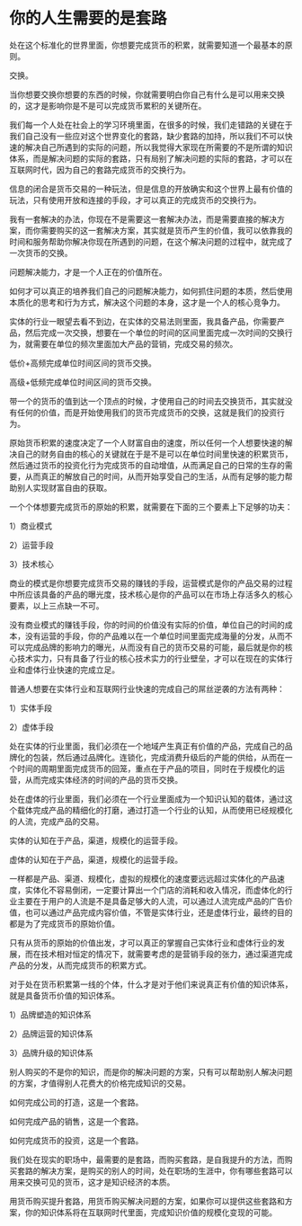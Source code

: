 # 你的人生需要的是套路

处在这个标准化的世界里面，你想要完成货币的积累，就需要知道一个最基本的原则。

交换。

当你想要交换你想要的东西的时候，你就需要明白你自己有什么是可以用来交换的，这才是影响你是不是可以完成货币累积的关键所在。

我们每一个人处在社会上的学习环境里面，在很多的时候，我们走错路的关键在于我们自己没有一些应对这个世界变化的套路，缺少套路的加持，所以我们不可以快速的解决自己所遇到的实际的问题，所以我觉得大家现在所需要的不是所谓的知识体系，而是解决问题的实际的套路，只有局别了解决问题的实际的套路，才可以在互联网时代，因为自己的套路完成货币的交换行为。

信息的闭合是货币交易的一种玩法，但是信息的开放确实和这个世界上最有价值的玩法，只有使用开放和连接的手段，才可以真正的完成货币的交换行为。

我有一套解决的办法，你现在不是需要这一套解决办法，而是需要直接的解决方案，而你需要购买的这一套解决方案，其实就是货币产生的价值，我可以依靠我的时间和服务帮助你解决你现在所遇到的问题，在这个解决问题的过程中，就完成了一次货币的交换。

问题解决能力，才是一个人正在的价值所在。

如何才可以真正的培养我们自己的问题解决能力，如何抓住问题的本质，然后使用本质化的思考和行为方式，解决这个问题的本身，这才是一个人的核心竞争力。

实体的行业一眼望去看不到边，在实体的交易法则里面，我具备产品，你需要产品，然后完成一次交换，想要在一个单位的时间的区间里面完成一次时间的交换行为，就需要在单位的频次里面加大产品的营销，完成交易的频次。

低价+高频完成单位时间区间的货币交换。

高级+低频完成单位时间区间的货币交换。

带一个的货币的值到达一个顶点的时候，才使用自己的时间去交换货币，其实就没有任何的价值，而是开始使用我们的货币完成货币的交换，这就是我们的投资行为。

原始货币积累的速度决定了一个人财富自由的速度，所以任何一个人想要快速的解决自己的财务自由的核心的关键就在于是不是可以在单位时间里快速的积累货币，然后通过货币的投资化行为完成货币的自动增值，从而满足自己的日常的生存的需要，从而真正的解放自己的时间，从而开始享受自己的生活，从而有足够的能力帮助别人实现财富自由的获取。

一个个体想要完成货币的原始的积累，就需要在下面的三个要素上下足够的功夫：

1）商业模式

2）运营手段

3）技术核心

商业的模式是你想要完成货币交易的赚钱的手段，运营模式是你的产品交易的过程中所应该具备的产品的曝光度，技术核心是你的产品可以在市场上存活多久的核心要素，以上三点缺一不可。

没有商业模式的赚钱手段，你的时间的价值没有实际的价值，单位自己的时间的成本，没有运营的手段，你的产品难以在一个单位时间里面完成海量的分发，从而不可以完成品牌的影响力的曝光，从而没有自己的货币交易的可能，最后就是你的核心技术实力，只有具备了行业的核心技术实力的行业壁垒，才可以在现在的实体行业和虚体行业快速的完成立足。

普通人想要在实体行业和互联网行业快速的完成自己的屌丝逆袭的方法有两种：

1）实体手段

2）虚体手段

处在实体的行业里面，我们必须在一个地域产生真正有价值的产品，完成自己的品牌化的包装，然后通过品牌化。连锁化，完成消费升级后的产能的供给，从而在一个时间的周期里面完成货币的回笼，重点在于产品的项目，同时在于规模化的运营，从而完成实体经济的时间的产品的货币交换。

处在虚体的行业里面，我们必须在一个行业里面成为一个知识认知的载体，通过这个载体完成产品的精细化的打磨，通过打造一个行业的认知，从而使用已经规模化的人流，完成产品的交易。

实体的认知在于产品，渠道，规模化的运营手段。

虚体的认知在于产品，渠道，规模化的运营手段。

一样都是产品、渠道、规模化，虚拟的规模化的速度要远远超过实体化的产品速度，实体化不容易倒闭，一定要计算出一个门店的消耗和收入情况，而虚体化的行业主要在于用户的人流是不是具备足够大的人流，可以通过人流完成产品的广告价值，也可以通过产品完成内容价值，不管是实体行业，还是虚体行业，最终的目的都是为了完成货币的原始价值。

只有从货币的原始的价值出发，才可以真正的掌握自己实体行业和虚体行业的发展，而在技术相对恒定的情况下，就需要考虑的是营销手段的张力，通过渠道完成产品的分发，从而完成货币的积累方式。

对于处在货币积累第一线的个体，什么才是对于他们来说真正有价值的知识体系，就是具备货币价值的知识体系。

1）品牌塑造的知识体系

2）品牌运营的知识体系

3）品牌升级的知识体系

别人购买的不是你的知识，而是你的解决问题的方案，只有可以帮助别人解决问题的方案，才值得别人花费大的价格完成知识的交易。

如何完成公司的打造，这是一个套路。

如何完成产品的销售，这是一个套路。

如何完成货币的投资，这是一个套路。

我们处在现实的职场中，最需要的是套路，而购买套路，是自我提升的方法，而购买套路的解决方案，是购买的别人的时间，处在职场的生涯中，你有哪些套路可以用来交换可见的货币，这才是知识经济的本质。

用货币购买提升套路，用货币购买解决问题的方案，如果你可以提供这些套路和方案，你的知识体系将在互联网时代里面，完成知识价值的规模化变现的可能。

